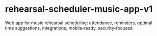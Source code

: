 # rehearsal-scheduler-music-app-v1
Web app for music rehearsal scheduling: attendance, reminders, optimal time suggestions, integrations, mobile-ready, security-focused.
